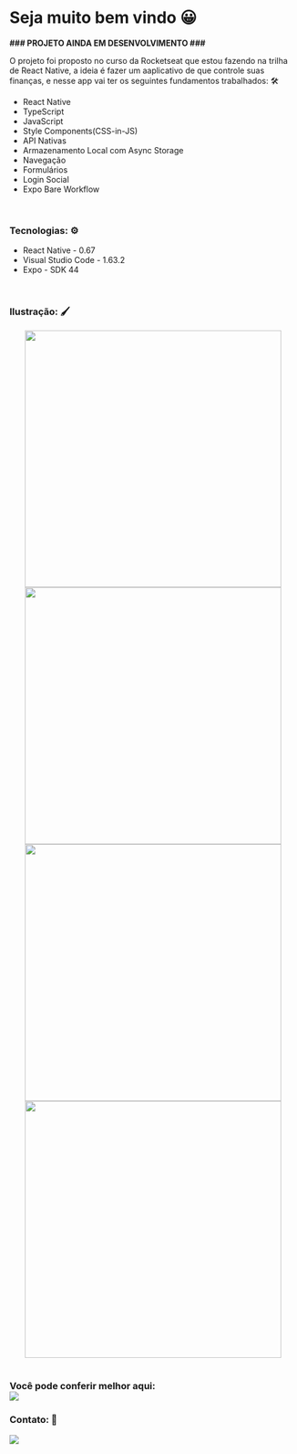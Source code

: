 <h1>Seja muito bem vindo 😀</h1>

<b> ### PROJETO AINDA EM DESENVOLVIMENTO ### </b>

<p>O projeto foi proposto no curso da Rocketseat que estou fazendo na trilha de React Native, a ideia é fazer um aaplicativo de que controle suas finanças, e nesse app vai ter os seguintes fundamentos trabalhados: 🛠</p>

<div>
    <ul>
      <li>React Native</li>
      <li>TypeScript</li>
      <li>JavaScript</li>
      <li>Style Components(CSS-in-JS)</li>
      <li>API Nativas</li>
      <li>Armazenamento Local com Async Storage</li>
      <li>Navegação</li>
      <li>Formulários</li>
      <li>Login Social</li>
      <li>Expo Bare Workflow</li>
    <ul>
</div>

<br>

<h3>Tecnologias: ⚙</h3>
		
<div>

<ul>
	<li>React Native - 0.67</li>
	<li>Visual Studio Code - 1.63.2</li>
	<li>Expo - SDK 44</li>
<ul>
			
			
</div>
		 
<br>

<h3>Ilustração: 🖌</h3>
        
<div align = "center">
    <img src ="https://user-images.githubusercontent.com/69989716/155813302-06ac6b4a-6dc6-4b6f-83f4-29fd78df4c21.png" height="450px" />
    <img src ="https://user-images.githubusercontent.com/69989716/155813403-0171a0fc-0a10-41c7-9d2a-a3eb4d2145cf.png" height="450px" />
    <img src ="https://user-images.githubusercontent.com/69989716/155813441-cf8615ce-3b35-460f-a060-3ce8cba7ce63.png" height="450px" />
    <img src ="https://user-images.githubusercontent.com/69989716/155813456-b19119bf-09cb-4f7b-b894-c6176ea6486e.png" height="450px" /> 
</div> 

<br>

<h3>
    Você pode conferir melhor aqui:<br>
            <a href="https://www.figma.com/file/eBevg4kACzdPuJ6KdiiZ8Q/GoFinances-Ignite-(Copy)?node-id=39329%3A1524" target="_blank"><img src="https://img.shields.io/badge/figma-%23F24E1E.svg?style=for-the-badge&logo=figma&logoColor=white"></a>
</h3>

<h3>Contato: 🔗</h3>
<div>
    <a href="https://www.linkedin.com/in/coutmilton/" target="_blank"><img src="https://img.shields.io/badge/LinkedIn-0077B5?style=for-the-badge&logo=linkedin&logoColor=white"></a>
</div>
        
        
        
        
        
        
        
        
        
        
        
        
